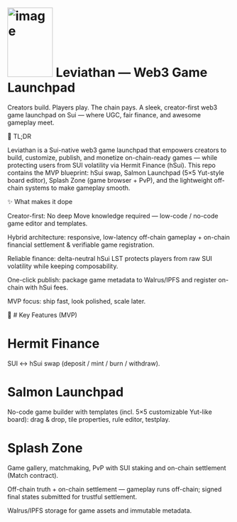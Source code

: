 # <img width="102.4" height="156" alt="image" src="https://github.com/user-attachments/assets/fabda521-ab84-4926-b030-5fd56a07fcc5" /> Leviathan — Web3 Game Launchpad



Creators build. Players play. The chain pays.
A sleek, creator-first web3 game launchpad on Sui — where UGC, fair finance, and awesome gameplay meet.

🚀 TL;DR

Leviathan is a Sui-native web3 game launchpad that empowers creators to build, customize, publish, and monetize on-chain-ready games — while protecting users from SUI volatility via Hermit Finance (hSui).
This repo contains the MVP blueprint: hSui swap, Salmon Launchpad (5×5 Yut-style board editor), Splash Zone (game browser + PvP), and the lightweight off-chain systems to make gameplay smooth.

✨ What makes it dope

Creator-first: No deep Move knowledge required — low-code / no-code game editor and templates.

Hybrid architecture: responsive, low-latency off-chain gameplay + on-chain financial settlement & verifiable game registration.

Reliable finance: delta-neutral hSui LST protects players from raw SUI volatility while keeping composability.

One-click publish: package game metadata to Walrus/IPFS and register on-chain with hSui fees.

MVP focus: ship fast, look polished, scale later.

🧭 # Key Features (MVP)

# Hermit Finance 
SUI ↔ hSui swap (deposit / mint / burn / withdraw).

# Salmon Launchpad
No-code game builder with templates (incl. 5×5 customizable Yut-like board): drag & drop, tile properties, rule editor, testplay.

# Splash Zone 
Game gallery, matchmaking, PvP with SUI staking and on-chain settlement (Match contract).

Off-chain truth + on-chain settlement — gameplay runs off-chain; signed final states submitted for trustful settlement.

Walrus/IPFS storage for game assets and immutable metadata.
